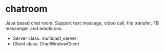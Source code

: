 # chatroom
Java based chat room. Support text message, video call, file transfer, FB messenger and emoticons.
<ul>
<li>Server class: multicast_server
<li>Client class: ChatWindowClient
</ul>
